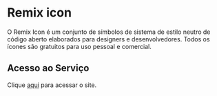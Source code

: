 # Remix icon

O Remix Icon é um conjunto de símbolos de sistema de estilo neutro de código aberto elaborados para designers e desenvolvedores. Todos os ícones são gratuitos para uso pessoal e comercial.

## Acesso ao Serviço

Clique [aqui](https://remixicon.com) para acessar o site.